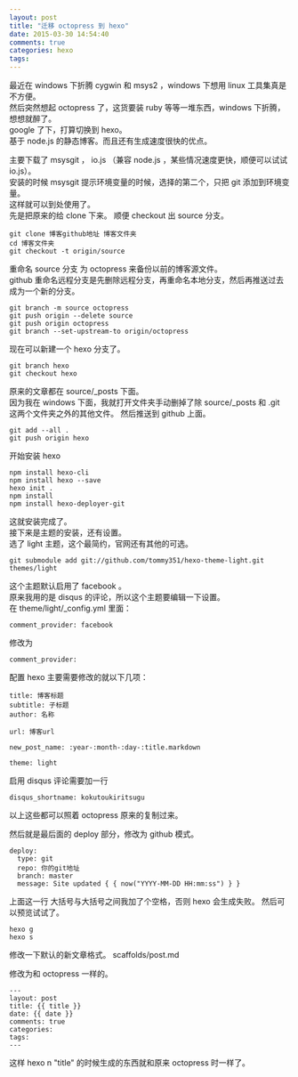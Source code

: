 ```yaml
---
layout: post
title: "迁移 octopress 到 hexo"
date: 2015-03-30 14:54:40
comments: true
categories: hexo
tags:
---
```

最近在 windows 下折腾 cygwin 和 msys2 ，windows 下想用 linux 工具集真是不方便。  
然后突然想起 octopress 了，这货要装 ruby 等等一堆东西，windows 下折腾，想想就醉了。  
google 了下，打算切换到 hexo。  
基于 node.js 的静态博客。而且还有生成速度很快的优点。  
  
主要下载了 msysgit ， io.js （兼容 node.js ，某些情况速度更快，顺便可以试试 io.js）。  
安装的时候 msysgit 提示环境变量的时候，选择的第二个，只把 git 添加到环境变量。  
这样就可以到处使用了。  
先是把原来的给 clone 下来。 顺便 checkout 出 source 分支。

    git clone 博客github地址 博客文件夹
    cd 博客文件夹
    git checkout -t origin/source

重命名 source 分支 为 octopress 来备份以前的博客源文件。  
github 重命名远程分支是先删除远程分支，再重命名本地分支，然后再推送过去成为一个新的分支。  

    git branch -m source octopress
    git push origin --delete source
    git push origin octopress
    git branch --set-upstream-to origin/octopress

现在可以新建一个  hexo 分支了。  

    git branch hexo
    git checkout hexo

原来的文章都在 source/_posts 下面。  
因为我在 windows 下面，我就打开文件夹手动删掉了除 source/_posts 和 .git 这两个文件夹之外的其他文件。
然后推送到 github 上面。

    git add --all .
    git push origin hexo

开始安装 hexo

    npm install hexo-cli
    npm install hexo --save
    hexo init .
    npm install
    npm install hexo-deployer-git
    
这就安装完成了。  
接下来是主题的安装，还有设置。  
选了 light 主题，这个最简约，官网还有其他的可选。  

    git submodule add git://github.com/tommy351/hexo-theme-light.git themes/light

这个主题默认启用了 facebook 。  
原来我用的是 disqus 的评论，所以这个主题要编辑一下设置。  
在 theme/light/_config.yml 里面：

    comment_provider: facebook 

修改为  

    comment_provider:

配置 hexo
主要需要修改的就以下几项：

    title: 博客标题
    subtitle: 子标题
    author: 名称
    
    url: 博客url
    
    new_post_name: :year-:month-:day-:title.markdown
    
    theme: light

启用 disqus 评论需要加一行

    disqus_shortname: kokutoukiritsugu

以上这些都可以照着 octopress 原来的复制过来。

然后就是最后面的 deploy 部分，修改为 github 模式。

    deploy:
      type: git
      repo: 你的git地址
      branch: master
      message: Site updated { { now("YYYY-MM-DD HH:mm:ss") } }

上面这一行 大括号与大括号之间我加了个空格，否则 hexo 会生成失败。
然后可以预览试试了。

    hexo g
    hexo s

修改一下默认的新文章格式。
scaffolds/post.md

修改为和 octopress 一样的。

    ---
    layout: post
    title: {{ title }}
    date: {{ date }}
    comments: true
    categories: 
    tags:
    ---

这样 hexo n "title" 的时候生成的东西就和原来 octopress 时一样了。